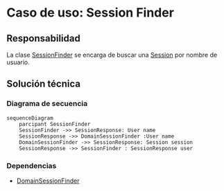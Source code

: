 # Caso de uso: Session Finder

## Responsabilidad
La clase [SessionFinder]() se encarga de buscar una [Session]() por nombre de usuario.
## Solución técnica

### Diagrama de secuencia
````mermaid
sequenceDiagram
    parcipant SessionFinder
    SessionFinder ->> SessionResponse: User name
    SessionResponse ->> DomainSessionFinder :User name
    DomainSessionFinder ->> SessionResponse: Session session
    SessionResponse ->> SessionFinder : SessionResponse user
````

### Dependencias
- [DomainSessionFinder]()